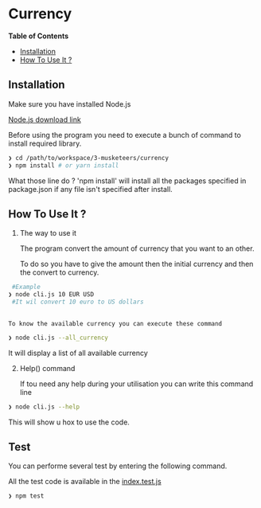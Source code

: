 # Currency 
<!-- START doctoc generated TOC please keep comment here to allow auto update -->
<!-- DON'T EDIT THIS SECTION, INSTEAD RE-RUN doctoc TO UPDATE -->
**Table of Contents**

- [Installation](#-Installation)
- [How To Use It ?](#%E2%80%8D-How-To-Use-It-?)


<!-- END doctoc generated TOC please keep comment here to allow auto update -->

## Installation

Make sure you have installed Node.js

[Node.js download link](https://nodejs.org/en/download/)

Before using the program you need to execute a bunch of command to install required library.

```sh
❯ cd /path/to/workspace/3-musketeers/currency
❯ npm install # or yarn install

```

What those line do ?
'npm install' will install all the packages specified in package.json if any file isn't specified after install.

## How To Use It ?

1. The way to use it

	The program convert the amount of currency that you want to an other.
	
	To do so you have to give the amount then the initial currency and then the convert to currency.
```sh
 #Example
❯ node cli.js 10 EUR USD
 #It wil convert 10 euro to US dollars
 
```

	To know the available currency you can execute these command
	
	
```sh
❯ node cli.js --all_currency

```

It will display a list of all available currency

2. Help() command 

	If tou need any help during your utilisation you can write this command line
	
```sh
❯ node cli.js --help

```
This will show u hox to use the code.


## Test
You can performe several test by entering the following command.


All the test code is available in the [index.test.js](/index.test.js)
```sh
❯ npm test

```